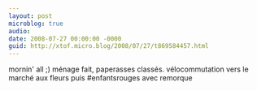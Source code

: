 ```yaml
---
layout: post
microblog: true
audio: 
date: 2008-07-27 00:00:00 -0000
guid: http://xtof.micro.blog/2008/07/27/t869584457.html
---
```

mornin' all ;) ménage fait, paperasses classés. vélocommutation  vers le  marché aux fleurs puis #enfantsrouges avec remorque

